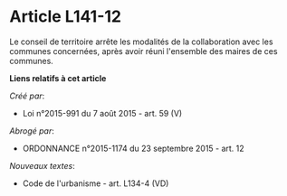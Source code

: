 # Article L141-12

Le conseil de territoire arrête les modalités de la collaboration avec les communes concernées, après avoir réuni l'ensemble
des maires de ces communes.

**Liens relatifs à cet article**

_Créé par_:

  - Loi n°2015-991 du 7 août 2015 - art. 59 (V)

_Abrogé par_:

  - ORDONNANCE n°2015-1174 du 23 septembre 2015 - art. 12

_Nouveaux textes_:

  - Code de l'urbanisme - art. L134-4 (VD)
